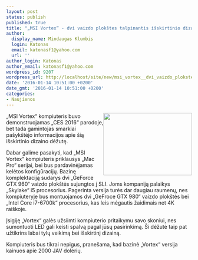 ```yaml
---
layout: post
status: publish
published: true
title: "„MSI Vortex“ - dvi vaizdo plokštes talpinantis išskirtinio dizaino kompiuteris"
author:
  display_name: Mindaugas Klumbis
  login: Katonas
  email: katonasf1@yahoo.com
  url: ''
author_login: Katonas
author_email: katonasf1@yahoo.com
wordpress_id: 9207
wordpress_url: http://localhost/site/new/msi_vortex__dvi_vaizdo_plokstes_talpinantis_isskirtinio_dizaino_kompiuteris/
date: '2016-01-14 10:51:00 +0200'
date_gmt: '2016-01-14 10:51:00 +0200'
categories:
- Naujienos
---
```

<p>
	<a href="http://technews.lt/userfiles/Vortex-Gaming-PC-680x479.jpg"><img alt="" src="http://technews.lt/userfiles/Vortex-Gaming-PC-680x479.jpg" style="width: 240px; height: 169px; float: right;" /></a>&bdquo;MSI Vortex&ldquo; kompiuteris buvo demonstruojamas &bdquo;CES 2016&ldquo; parodoje, bet tada gamintojas smarkiai pa&scaron;yk&scaron;tėjo informacijos apie &scaron;ią i&scaron;skirtinio dizaino dėžutę.</p>
<p>
	Dabar galime pasakyti, kad &bdquo;MSI Vortex&ldquo; kompiuteris priklausys &bdquo;Mac Pro&ldquo; serijai, bei bus pardavinėjamas kelėtos konfigūracijų. Bazinę komplektaciją sudarys dvi &bdquo;GeForce GTX 960&ldquo; vaizdo plok&scaron;tės sujungtos į SLI. Joms kompaniją palaikys &bdquo;Skylake&ldquo; i5 procesorius. Pagerinta versija turės dar daugiau raumenų, nes kompiuteryje bus montuojamos dvi &bdquo;GeFroce GTX 980&ldquo; vaizdo plok&scaron;tės bei &bdquo;Intel Core i7-6700k&ldquo; procesorius, kas leis mėgautis žaidimais net 4K rai&scaron;koje.</p>
<p>
	Įsigiję &bdquo;Vortex&ldquo; galės užsiimti kompiuterio pritaikymu savo skoniui, nes sumontuoti LED gali keisti spalvą pagal jūsų pasirinkimą. &Scaron;i dėžutė taip pat užtikrins labai tylų veikimą bei i&scaron;skirtinį dizainą.</p>
<p>
	Kompiuteris bus tikrai nepigus, prane&scaron;ama, kad bazinė &bdquo;Vortex&ldquo; versija kainuos apie 2000 JAV dolerių.</p>
